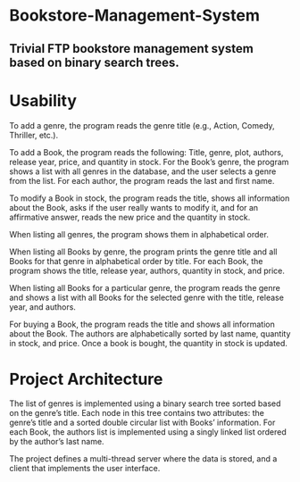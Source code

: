 # Bookstore-Management-System

## Trivial FTP bookstore management system based on binary search trees.

# Usability

To add a genre, the program reads the genre title (e.g., Action, Comedy, Thriller, etc.).

To add a Book, the program reads the following: Title, genre, plot, authors, release year, price, and quantity in stock. For the Book’s genre, the program shows a list with all genres in the database, and the user selects a genre from the list. For each author, the program reads the last and first name.

To modify a Book in stock, the program reads the title, shows all information about the Book, asks if the user really wants to modify it, and for an affirmative answer, reads the new price and the quantity in stock.

When listing all genres, the program shows them in alphabetical order.

When listing all Books by genre, the program prints the genre title and all Books for that genre in alphabetical order by title. For each Book, the program shows the title, release year, authors, quantity in stock, and price.

When listing all Books for a particular genre, the program reads the genre and shows a list with all Books for the selected genre with the title, release year, and authors.

For buying a Book, the program reads the title and shows all information about the Book. The authors are alphabetically sorted by last name, quantity in stock, and price. Once a book is bought, the quantity in stock is updated.

# Project Architecture

The list of genres is implemented using a binary search tree sorted based on the genre’s title. Each node in this tree contains two attributes: the genre’s title and a sorted double circular list with Books’ information. For each Book, the authors list is implemented using a singly linked list ordered by the author’s last name.

The project defines a multi-thread server where the data is stored, and a client that implements the user interface.









